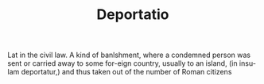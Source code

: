 ---
title: Deportatio
letter: D
permalink: "/definitions/bld-deportatio.html"
body: Lat in the civil law. A kind of banlshment, where a condemned person was sent
  or carried away to some for-eign country, usually to an island, (in insu-lam deportatur,)
  and thus taken out of the number of Roman citizens
published_at: '2018-07-07'
source: Black's Law Dictionary 2nd Ed (1910)
layout: post
---